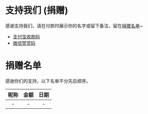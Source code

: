 # 支持我们 (捐赠)
感谢支持我们，请在付款时展示你的名字或留下备注，留在[捐赠名单](#捐赠名单)~

- [支付宝收款码](/assets/img/alipay.jpg)
- [微信赞赏码](/assets/img/wechat_reward_qrcode.png)

# 捐赠名单
感谢你们的支持，以下名单不分先后顺序。

| 昵称 | 金额 | 日期 |
|:--:|:--:|:--:|
| - | - | - |
